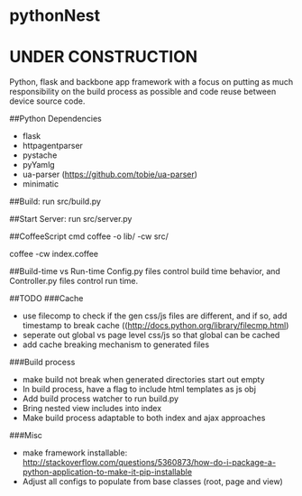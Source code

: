 pythonNest
=====

# UNDER CONSTRUCTION

Python, flask and backbone app framework with a focus on putting as much responsibility on the build process as possible and code reuse between device source code.

##Python Dependencies
* flask
* httpagentparser
* pystache
* pyYamlg
* ua-parser (https://github.com/tobie/ua-parser)
* minimatic

##Build:
run src/build.py

##Start Server:
run src/server.py

##CoffeeScript cmd
coffee -o lib/ -cw src/

coffee -cw index.coffee

##Build-time vs Run-time
Config.py files control build time behavior, and Controller.py files control run time.

##TODO
###Cache 
* use filecomp to check if the gen css/js files are different, and if so, add timestamp to break cache ((http://docs.python.org/library/filecmp.html)
* seperate out global vs page level css/js so that global can be cached
* add cache breaking mechanism to generated files

###Build process
* make build not break when generated directories start out empty
* In build process, have a flag to include html templates as js obj
* Add build process watcher to run build.py
* Bring nested view includes into index
* Make build process adaptable to both index and ajax approaches

###Misc
* make framework installable: http://stackoverflow.com/questions/5360873/how-do-i-package-a-python-application-to-make-it-pip-installable
* Adjust all configs to populate from base classes (root, page and view)